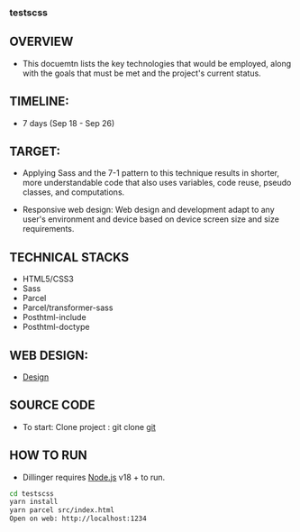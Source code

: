 ### testscss

## OVERVIEW

- This docuemtn lists the key technologies that would be employed, along with the goals that must be met and the project's current status.

## TIMELINE:

- 7 days (Sep 18 - Sep 26)

## TARGET:

- Applying Sass and the 7-1 pattern to this technique results in shorter, more understandable code that also uses variables, code reuse, pseudo classes, and computations.

- Responsive web design: Web design and development adapt to any user's environment and device based on device screen size and size requirements.

## TECHNICAL STACKS

- HTML5/CSS3
- Sass
- Parcel
- Parcel/transformer-sass
- Posthtml-include
- Posthtml-doctype

## WEB DESIGN:

- [Design](https://www.figma.com/file/w8rl2jUzOhFTAxgR1hTPZ7/Cosmos-Landing-Page-UI-FREEBIE-(Community)?type=design&node-id=10-4&mode=design&t=6lYJyEJa9Rf8IBow-0)

## SOURCE CODE

- To start: Clone project : git clone [git](https://github.com/manmandh/testscss.git)

## HOW TO RUN

- Dillinger requires [Node.js](https://nodejs.org/) v18 + to run.


```sh
cd testscss
yarn install
yarn parcel src/index.html
Open on web: http://localhost:1234
```
